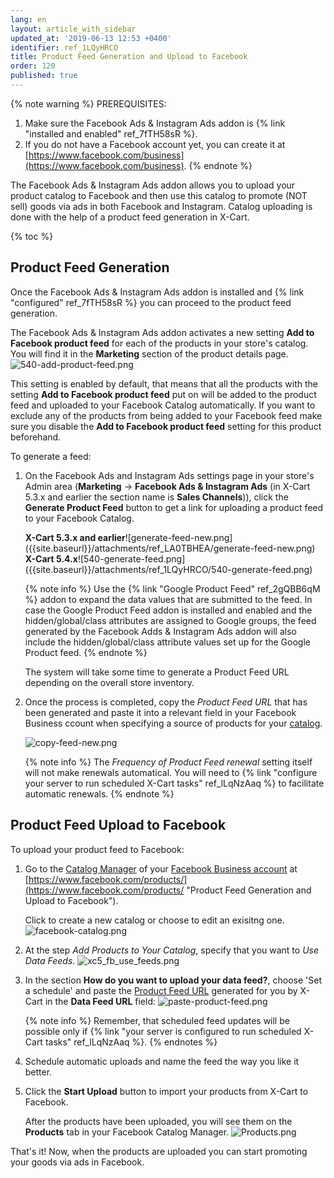 ```yaml
---
lang: en
layout: article_with_sidebar
updated_at: '2019-06-13 12:53 +0400'
identifier: ref_1LQyHRCO
title: Product Feed Generation and Upload to Facebook
order: 120
published: true
---
```

{% note warning %}
PREREQUISITES:
1. Make sure the Facebook Ads & Instagram Ads addon is {% link "installed and enabled" ref_7fTH58sR %}.
2. If you do not have a Facebook account yet, you can create it at [https://www.facebook.com/business](https://www.facebook.com/business).
{% endnote %}

The Facebook Ads & Instagram Ads addon allows you to upload your product catalog to Facebook and then use this catalog to promote (NOT sell) goods via ads in both Facebook and Instagram. Catalog uploading is done with the help of a product feed generation in X-Cart.

{% toc %}

## Product Feed Generation

Once the Facebook Ads & Instagram Ads addon is installed and {% link "configured" ref_7fTH58sR %} you can proceed to the product feed generation.

The Facebook Ads & Instagram Ads addon activates a new setting **Add to Facebook product feed** for each of the products in your store's catalog. You will find it in the **Marketing** section of the product details page. 
![540-add-product-feed.png]({{site.baseurl}}/attachments/ref_7fTH58sR/540-add-product-feed.png)

This setting is enabled by default, that means that all the products with the setting **Add to Facebook product feed** put on will be added to the product feed and uploaded to your Facebook Catalog automatically. If you want to exclude any of the products from being added to your Facebook feed make sure you disable the **Add to Facebook product feed** setting for this product beforehand.
  
To generate a feed:

1. On the Facebook Ads and Instagram Ads settings page in your store's Admin area (**Marketing** -> **Facebook Ads & Instagram Ads** (in X-Cart 5.3.x and earlier the section name is **Sales Channels**)), click the **Generate Product Feed** button to get a link for uploading a product feed to your Facebook Catalog.
   
   <div class="ui stackable two column grid">
     <div class="column" markdown="span"><b>X-Cart 5.3.x and earlier</b>![generate-feed-new.png]({{site.baseurl}}/attachments/ref_LA0TBHEA/generate-feed-new.png)</div>
     <div class="column" markdown="span"><b>X-Cart 5.4.x</b>![540-generate-feed.png]({{site.baseurl}}/attachments/ref_1LQyHRCO/540-generate-feed.png)</div>
   </div>
   
   {% note info %}
   Use the {% link "Google Product Feed" ref_2gQBB6qM %} addon to expand the data values that are submitted to the feed. In case the Google Product Feed addon is installed and enabled and the hidden/global/class attributes are assigned to Google groups, the feed generated by the Facebook Adds & Instagram Ads addon will also include the hidden/global/class attribute values set up for the Google Product feed.
   {% endnote %}
   
   The system will take some time to generate a Product Feed URL depending on the overall store inventory. 

2. Once the process is completed, copy the _Product Feed URL_ that has been generated and paste it into a relevant field in your Facebook Business ccount when specifying a source of products for your [catalog](https://www.facebook.com/products/catalogs/new "Product Feed Generation and Upload to Facebook").
  
   ![copy-feed-new.png]({{site.baseurl}}/attachments/ref_LA0TBHEA/copy-feed-new.png)
  
   {% note info %}
   The _Frequency of Product Feed renewal_ setting itself will not make renewals automatical. You will need to {% link "configure your server to run scheduled X-Cart tasks" ref_lLqNzAaq %} to facilitate automatic renewals.
   {% endnote %}
  
## Product Feed Upload to Facebook
  
  To upload your product feed to Facebook:
  
   1. Go to the [Catalog Manager](https://www.facebook.com/business/help/1659534074121655) of your [Facebook Business account](https://business.facebook.com/overview/) at [https://www.facebook.com/products/](https://www.facebook.com/products/ "Product Feed Generation and Upload to Facebook").
   
      Click to create a new catalog or choose to edit an exisitng one. 
      ![facebook-catalog.png]({{site.baseurl}}/attachments/ref_LA0TBHEA/facebook-catalog.png)
  
   2. At the step _Add Products to Your Catalog_, specify that you want to _Use Data Feeds_. 
      ![xc5_fb_use_feeds.png]({{site.baseurl}}/attachments/ref_LA0TBHEA/xc5_fb_use_feeds.png)

   3. In the section  **How do you want to upload your data feed?**, choose 'Set a schedule' and paste the [Product Feed URL](https://kb.x-cart.com/modules/facebook_ads_and_instagram_ads/facebook_feed.html#product-feed-generation "Product Feed Generation and Upload to Facebook") generated for you by X-Cart in the **Data Feed URL** field:
      ![paste-product-feed.png]({{site.baseurl}}/attachments/ref_LA0TBHEA/paste-product-feed.png)
      
      {% note info %}
      Remember, that scheduled feed updates will be possible only if {% link "your server is configured to run scheduled X-Cart tasks" ref_lLqNzAaq %}.
      {% endnotes %}
  
   4. Schedule automatic uploads and name the feed the way you like it better. 
   
   5. Click the **Start Upload** button to import your products from X-Cart to Facebook.
  
      After the products have been uploaded, you will see them on the **Products** tab in your Facebook Catalog Manager.
      ![Products.png]({{site.baseurl}}/attachments/ref_LA0TBHEA/Products.png)
  
That's it! Now, when the products are uploaded you can start promoting your goods via ads in Facebook.
